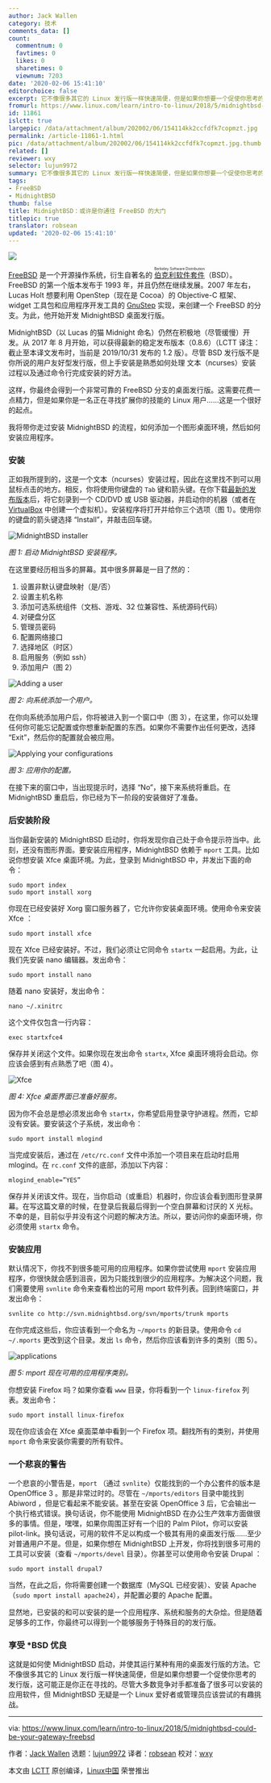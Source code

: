 ```yaml
---
author: Jack Wallen
category: 技术
comments_data: []
count:
  commentnum: 0
  favtimes: 0
  likes: 0
  sharetimes: 0
  viewnum: 7203
date: '2020-02-06 15:41:10'
editorchoice: false
excerpt: 它不像很多其它的 Linux 发行版一样快速简便，但是如果你想要一个促使你思考的发行版，这可能正是你正在寻找的。
fromurl: https://www.linux.com/learn/intro-to-linux/2018/5/midnightbsd-could-be-your-gateway-freebsd
id: 11861
islctt: true
largepic: /data/attachment/album/202002/06/154114kk2ccfdfk7copmzt.jpg
permalink: /article-11861-1.html
pic: /data/attachment/album/202002/06/154114kk2ccfdfk7copmzt.jpg.thumb.jpg
related: []
reviewer: wxy
selector: lujun9972
summary: 它不像很多其它的 Linux 发行版一样快速简便，但是如果你想要一个促使你思考的发行版，这可能正是你正在寻找的。
tags:
- FreeBSD
- MidnightBSD
thumb: false
title: MidnightBSD：或许是你通往 FreeBSD 的大门
titlepic: true
translator: robsean
updated: '2020-02-06 15:41:10'
---
```


![](/data/attachment/album/202002/06/154114kk2ccfdfk7copmzt.jpg)


[FreeBSD](https://www.freebsd.org/) 是一个开源操作系统，衍生自著名的 <ruby> <a href="https://en.wikipedia.org/wiki/Berkeley_Software_Distribution">  伯克利软件套件 </a> <rt>  Berkeley Software Distribution </rt></ruby>（BSD）。FreeBSD 的第一个版本发布于 1993 年，并且仍然在继续发展。2007 年左右，Lucas Holt 想要利用 OpenStep（现在是 Cocoa）的 Objective-C 框架、widget 工具包和应用程序开发工具的 [GnuStep](https://en.wikipedia.org/wiki/GNUstep) 实现，来创建一个 FreeBSD 的分支。为此，他开始开发 MidnightBSD 桌面发行版。


MidnightBSD（以 Lucas 的猫 Midnight 命名）仍然在积极地（尽管缓慢）开发。从 2017 年 8 月开始，可以获得最新的稳定发布版本（0.8.6）（LCTT 译注：截止至本译文发布时，当前是 2019/10/31 发布的 1.2 版）。尽管 BSD 发行版不是你所说的用户友好型发行版，但上手安装是熟悉如何处理 文本（ncurses）安装过程以及通过命令行完成安装的好方法。


这样，你最终会得到一个非常可靠的 FreeBSD 分支的桌面发行版。这需要花费一点精力，但是如果你是一名正在寻找扩展你的技能的 Linux 用户……这是一个很好的起点。


我将带你走过安装 MidnightBSD 的流程，如何添加一个图形桌面环境，然后如何安装应用程序。


### 安装


正如我所提到的，这是一个文本（ncurses）安装过程，因此在这里找不到可以用鼠标点击的地方。相反，你将使用你键盘的 `Tab` 键和箭头键。在你下载[最新的发布版本](http://www.midnightbsd.org/download/)后，将它刻录到一个 CD/DVD 或 USB 驱动器，并启动你的机器（或者在 [VirtualBox](https://www.virtualbox.org/) 中创建一个虚拟机）。安装程序将打开并给你三个选项（图 1）。使用你的键盘的箭头键选择 “Install”，并敲击回车键。


![MidnightBSD installer](/data/attachment/album/202002/06/154118jzmprdj1zxrwogdx.jpg "MidnightBSD installer")


*图 1: 启动 MidnightBSD 安装程序。*


在这里要经历相当多的屏幕。其中很多屏幕是一目了然的：


1. 设置非默认键盘映射（是/否）
2. 设置主机名称
3. 添加可选系统组件（文档、游戏、32 位兼容性、系统源码代码）
4. 对硬盘分区
5. 管理员密码
6. 配置网络接口
7. 选择地区（时区）
8. 启用服务（例如 ssh）
9. 添加用户（图 2）


![Adding a user](/data/attachment/album/202002/06/154119puzbzieh20bcze9u.jpg "Adding a user")


*图 2: 向系统添加一个用户。*


在你向系统添加用户后，你将被进入到一个窗口中（图 3），在这里，你可以处理任何你可能忘记配置或你想重新配置的东西。如果你不需要作出任何更改，选择 “Exit”，然后你的配置就会被应用。


![Applying your configurations](/data/attachment/album/202002/06/154120fxpq434rjgzk4zqt.jpg "Applying your configurations")


*图 3: 应用你的配置。*


在接下来的窗口中，当出现提示时，选择 “No”，接下来系统将重启。在 MidnightBSD 重启后，你已经为下一阶段的安装做好了准备。


### 后安装阶段


当你最新安装的 MidnightBSD 启动时，你将发现你自己处于命令提示符当中。此刻，还没有图形界面。要安装应用程序，MidnightBSD 依赖于 `mport` 工具。比如说你想安装 Xfce 桌面环境。为此，登录到 MidnightBSD 中，并发出下面的命令：



```
sudo mport index
sudo mport install xorg
```

你现在已经安装好 Xorg 窗口服务器了，它允许你安装桌面环境。使用命令来安装 Xfce ：



```
sudo mport install xfce
```

现在 Xfce 已经安装好。不过，我们必须让它同命令 `startx` 一起启用。为此，让我们先安装 nano 编辑器。发出命令：



```
sudo mport install nano
```

随着 nano 安装好，发出命令：



```
nano ~/.xinitrc
```

这个文件仅包含一行内容：



```
exec startxfce4
```

保存并关闭这个文件。如果你现在发出命令 `startx`, Xfce 桌面环境将会启动。你应该会感到有点熟悉了吧（图 4）。


![ Xfce](/data/attachment/album/202002/06/154121r7z7s42uuuuywzqc.jpg "Xfce")


*图 4: Xfce 桌面界面已准备好服务。*


因为你不会总是想必须发出命令 `startx`，你希望启用登录守护进程。然而，它却没有安装。要安装这个子系统，发出命令：



```
sudo mport install mlogind
```

当完成安装后，通过在 `/etc/rc.conf` 文件中添加一个项目来在启动时启用 mlogind。在 `rc.conf` 文件的底部，添加以下内容：



```
mlogind_enable=”YES”
```

保存并关闭该文件。现在，当你启动（或重启）机器时，你应该会看到图形登录屏幕。在写这篇文章的时候，在登录后我最后得到一个空白屏幕和讨厌的 X 光标。不幸的是，目前似乎并没有这个问题的解决方法。所以，要访问你的桌面环境，你必须使用 `startx` 命令。


### 安装应用


默认情况下，你找不到很多能可用的应用程序。如果你尝试使用 `mport` 安装应用程序，你很快就会感到沮丧，因为只能找到很少的应用程序。为解决这个问题，我们需要使用 `svnlite` 命令来查看检出的可用 mport 软件列表。回到终端窗口，并发出命令：



```
svnlite co http://svn.midnightbsd.org/svn/mports/trunk mports
```

在你完成这些后，你应该看到一个命名为 `~/mports` 的新目录。使用命令 `cd ~/.mports` 更改到这个目录。发出 `ls` 命令，然后你应该看到许多的类别（图 5）。


![applications](/data/attachment/album/202002/06/154122h9jr8bdfglvgvvqb.jpg "applications")


*图 5: mport 现在可用的应用程序类别。*


你想安装 Firefox 吗？如果你查看 `www` 目录，你将看到一个 `linux-firefox` 列表。发出命令：



```
sudo mport install linux-firefox
```

现在你应该会在 Xfce 桌面菜单中看到一个 Firefox 项。翻找所有的类别，并使用 `mport` 命令来安装你需要的所有软件。


### 一个悲哀的警告


一个悲哀的小警告是，`mport` （通过 `svnlite`）仅能找到的一个办公套件的版本是 OpenOffice 3 。那是非常过时的。尽管在 `~/mports/editors` 目录中能找到 Abiword ，但是它看起来不能安装。甚至在安装 OpenOffice 3 后，它会输出一个执行格式错误。换句话说，你不能使用 MidnightBSD 在办公生产效率方面做很多的事情。但是，嘿嘿，如果你周围正好有一个旧的 Palm Pilot，你可以安装 pilot-link。换句话说，可用的软件不足以构成一个极其有用的桌面发行版……至少对普通用户不是。但是，如果你想在 MidnightBSD 上开发，你将找到很多可用的工具可以安装（查看 `~/mports/devel` 目录）。你甚至可以使用命令安装 Drupal ：



```
sudo mport install drupal7
```

当然，在此之后，你将需要创建一个数据库（MySQL 已经安装）、安装 Apache（`sudo mport install apache24`），并配置必要的 Apache 配置。


显然地，已安装的和可以安装的是一个应用程序、系统和服务的大杂烩。但是随着足够多的工作，你最终可以得到一个能够服务于特殊目的的发行版。


### 享受 \*BSD 优良


这就是如何使 MidnightBSD 启动，并使其运行某种有用的桌面发行版的方法。它不像很多其它的 Linux 发行版一样快速简便，但是如果你想要一个促使你思考的发行版，这可能正是你正在寻找的。尽管大多数竞争对手都准备了很多可以安装的应用软件，但 MidnightBSD 无疑是一个 Linux 爱好者或管理员应该尝试的有趣挑战。




---


via: <https://www.linux.com/learn/intro-to-linux/2018/5/midnightbsd-could-be-your-gateway-freebsd>


作者：[Jack Wallen](https://www.linux.com/users/jlwallen) 选题：[lujun9972](https://github.com/lujun9972) 译者：[robsean](https://github.com/robsean) 校对：[wxy](https://github.com/wxy)


本文由 [LCTT](https://github.com/LCTT/TranslateProject) 原创编译，[Linux中国](https://linux.cn/) 荣誉推出